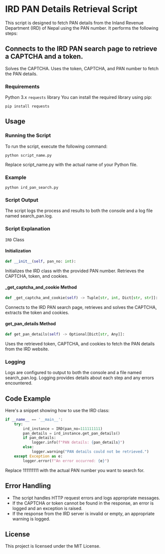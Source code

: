 # IRD PAN Details Retrieval Script
This script is designed to fetch PAN details from the Inland Revenue Department (IRD) of Nepal using the PAN number. It performs the following steps:

## Connects to the IRD PAN search page to retrieve a CAPTCHA and a token.
Solves the CAPTCHA.
Uses the token, CAPTCHA, and PAN number to fetch the PAN details.

### Requirements
Python 3.x
`requests` library
You can install the required library using pip:

```shell
pip install requests
```
## Usage
### Running the Script
To run the script, execute the following command:

```shell
python script_name.py
```

Replace script_name.py with the actual name of your Python file.

### Example
```shell
python ird_pan_search.py
```
### Script Output
The script logs the process and results to both the console and a log file named search_pan.log.

### Script Explanation
`IRD` Class
#### Initialization
```python
def __init__(self, pan_no: int):
```
Initializes the IRD class with the provided PAN number. 
Retrieves the CAPTCHA, token, and cookies.

#### _get_captcha_and_cookie Method
```python
def _get_captcha_and_cookie(self) -> Tuple[str, int, Dict[str, str]]:
```
Connects to the IRD PAN search page, retrieves and solves the CAPTCHA, extracts the token and cookies.

#### get_pan_details Method
```python
def get_pan_details(self) -> Optional[Dict[str, Any]]:
```
Uses the retrieved token, CAPTCHA, and cookies to fetch the PAN details from the IRD website.

### Logging
Logs are configured to output to both the console and a file named search_pan.log. Logging provides details about each step and any errors encountered.

## Code Example
Here's a snippet showing how to use the IRD class:

```python
if __name__ == '__main__':
    try:
        ird_instance = IRD(pan_no=111111111)
        pan_details = ird_instance.get_pan_details()
        if pan_details:
            logger.info(f"PAN details: {pan_details}")
        else:
            logger.warning("PAN details could not be retrieved.")
    except Exception as e:
        logger.error(f"An error occurred: {e}")
```
Replace 111111111 with the actual PAN number you want to search for.

## Error Handling
- The script handles HTTP request errors and logs appropriate messages.
- If the CAPTCHA or token cannot be found in the response, an error is logged and an exception is raised.
- If the response from the IRD server is invalid or empty, an appropriate warning is logged.

## License
This project is licensed under the MIT License.

